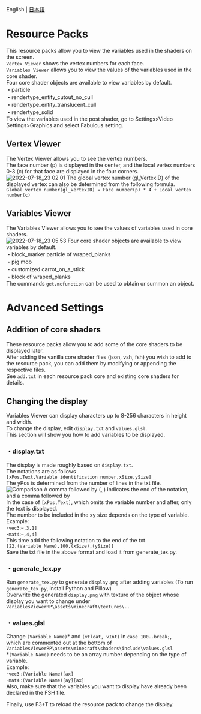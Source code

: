 English | [日本語](https://github.com/midorikuma/VariablesViewer/blob/main/README-ja.md)
# Resource Packs
This resource packs allow you to view the variables used in the shaders on the screen.  
`Vertex Viewer` shows the vertex numbers for each face.  
`Variables Viewer` allows you to view the values of the variables used in the core shader.   
Four core shader objects are available to view variables by default.  
・particle  
・rendertype_entity_cutout_no_cull  
・rendertype_entity_translucent_cull  
・rendertype_solid  
To view the variables used in the post shader, go to Settings>Video Settings>Graphics and select Fabulous setting.  

## Vertex Viewer
The Vertex Viewer allows you to see the vertex numbers.  
The face number (p) is displayed in the center, and the local vertex numbers 0-3 (c) for that face are displayed in the four corners.  
![2022-07-18_23 02 01](https://user-images.githubusercontent.com/39437361/179535824-e730874a-ca92-4f3d-8c44-31a376366dcf.png)
The global vertex number (gl_VertexID) of the displayed vertex can also be determined from the following formula.  
`Global vertex number(gl_VertexID) = Face number(p) * 4 + Local vertex number(c)`  

## Variables Viewer
The Variables Viewer allows you to see the values of variables used in core shaders.  
![2022-07-18_23 05 53](https://user-images.githubusercontent.com/39437361/179535868-7936b712-80ab-4bc8-a7ec-1cdf69163f4d.png)
Four core shader objects are available to view variables by default.  
・block_marker particle of wraped_planks  
・pig mob  
・customized carrot_on_a_stick  
・block of wraped_planks  
The commands `get.mcfunction` can be used to obtain or summon an object.  


# Advanced Settings
## Addition of core shaders
These resource packs allow you to add some of the core shaders to be displayed later.  
After adding the vanilla core shader files (json, vsh, fsh) you wish to add to the resource pack, you can add them by modifying or appending the respective files.  
See `add.txt` in each resource pack core and existing core shaders for details.  


## Changing the display
Variables Viewer can display characters up to 8-256 characters in height and width.  
To change the display, edit `display.txt` and `values.glsl`.  
This section will show you how to add variables to be displayed.  
  
### ・display.txt
The display is made roughly based on `display.txt`.  
The notations are as follows  
`[xPos,Text,Variable identification number,xSize,ySize]`  
The yPos is determined from the number of lines in the txt file.  
![Comparison](https://user-images.githubusercontent.com/39437361/179535920-322bb81a-c4f8-45e9-af4b-23ebe09e8d51.png)
A comma followed by (,,) indicates the end of the notation, and a comma followed by  
In the case of `[xPos,Text]`, which omits the variable number and after, only the text is displayed.  
The number to be included in the xy size depends on the type of variable.  
Example:  
-`vec3`:`~,3,1]`   
-`mat4`:`~,4,4]`   
This time add the following notation to the end of the txt  
`[22,(Variable Name),100,(xSize),(ySize)]`  
Save the txt file in the above format and load it from generate_tex.py.  
  
### ・generate_tex.py
Run `generate_tex.py` to generate `display.png` after adding variables (To run `generate_tex.py`, install Python and Pillow)  
Overwrite the generated `display.png` with texture of the object whose display you want to change under `VariablesViewerRP\assets\minecraft\textures\..`  
  
### ・values.glsl
Change `(Variable Name)`\* and `(vFloat, vInt)` in `case 100..break;`,  
which are commented out at the bottom of `VariablesViewerRP\assets\minecraft\shaders\include\values.glsl`  
\*`(Variable Name)` needs to be an array number depending on the type of variable.  
Example:  
-`vec3` :`(Variable Name)[ax]`  
-`mat4` :`(Variable Name)[ay][ax]`  
Also, make sure that the variables you want to display have already been declared in the FSH file.  
  
Finally, use F3+T to reload the resource pack to change the display.  
